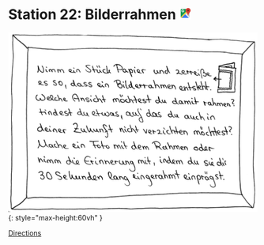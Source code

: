 
# Station 22: Bilderrahmen <a href="https://www.google.com/maps/dir/?api=1&travelmode=walking&destination=47.7988076,13.0194364"><img src="https://github.com/kipppunkte/kipppunkte/raw/gh-pages/assets/google-maps.svg" width="24" height="24"></a>

![Image title](assets/22_Bilderrahmen.png){: style="max-height:60vh" }


[Directions](https://www.google.com/maps/dir/?api=1&travelmode=walking&destination=47.7988076,13.0194364)